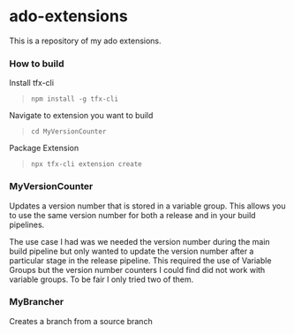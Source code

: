 # ado-extensions

This is a repository of my ado extensions.

### How to build

Install tfx-cli

> `npm install -g tfx-cli`

Navigate to extension you want to build
> `cd MyVersionCounter`

Package Extension
> `npx tfx-cli extension create`

### MyVersionCounter

Updates a version number that is stored in a variable group. This allows you to use the same version number for both a release and in your build pipelines.

The use case I had was we needed the version number during the main build pipeline but only wanted to update the version number after a particular stage in the release pipeline. This required the use of Variable Groups but the version number counters I could find did not work with variable groups. To be fair I only tried two of them.

### MyBrancher

Creates a branch from a source branch
